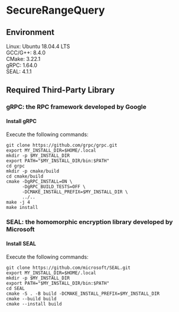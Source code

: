 # SecureRangeQuery

## Environment

Linux: Ubuntu 18.04.4 LTS   
GCC/G++: 8.4.0   
CMake: 3.22.1   
gRPC: 1.64.0   
SEAL: 4.1.1    

## Required Third-Party Library

### gRPC: the RPC framework developed by Google
#### Install gRPC

Execute the following commands:
```
git clone https://github.com/grpc/grpc.git
export MY_INSTALL_DIR=$HOME/.local
mkdir -p $MY_INSTALL_DIR
export PATH="$MY_INSTALL_DIR/bin:$PATH"
cd grpc
mkdir -p cmake/build
cd cmake/build
cmake -DgRPC_INSTALL=ON \
      -DgRPC_BUILD_TESTS=OFF \
      -DCMAKE_INSTALL_PREFIX=$MY_INSTALL_DIR \
      ../..
make -j 4
make install
```

### SEAL: the homomorphic encryption library developed by Microsoft
#### Install SEAL

Execute the following commands:
```
git clone https://github.com/microsoft/SEAL.git
export MY_INSTALL_DIR=$HOME/.local
mkdir -p $MY_INSTALL_DIR
export PATH="$MY_INSTALL_DIR/bin:$PATH"
cd SEAL
cmake -S . -B build -DCMAKE_INSTALL_PREFIX=$MY_INSTALL_DIR
cmake --build build
cmake --install build
```
